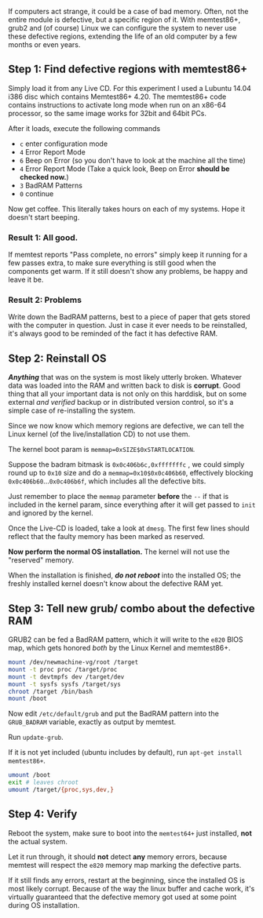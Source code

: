 ---
---

If computers act strange, it could be a case of bad memory.
Often, not the entire module is defective, but a specific region of it.
With memtest86+, grub2 and (of course) Linux we can configure the system to
	never use these defective regions, extending the life of an old computer
	by a few months or even years.

## Step 1: Find defective regions with memtest86+

Simply load it from any Live CD.
For this experiment I used a Lubuntu 14.04 i386 disc
	which contains Memtest86+ 4.20.
The memtest86+ code contains instructions to activate long mode when run on
	an x86-64 processor, so the same image works for 32bit and 64bit PCs.

After it loads, execute the following commands

* `c` enter configuration mode
* `4` Error Report Mode
* `6` Beep on Error (so you don't have to look at the machine all the time)
* `4` Error Report Mode
  (Take a quick look, Beep on Error **should be checked now.**)
* `3` BadRAM Patterns
* `0` continue

Now get coffee.
This literally takes hours on each of my systems.
Hope it doesn't start beeping.


### Result 1: All good.

If memtest reports "Pass complete, no errors" simply keep it running for a few passes extra,
to make sure everything is still good when the components get warm.
If it still doesn't show any problems, be happy and leave it be.

### Result 2: Problems

Write down the BadRAM patterns, best to a piece of paper that gets stored with
	the computer in question.
Just in case it ever needs to be reinstalled, it's always good to be reminded of the
fact it has defective RAM.

## Step 2: Reinstall OS

***Anything*** that was on the system is most likely utterly broken.
Whatever data was loaded into the RAM and written back to disk is **corrupt**.
Good thing that all your important data is not only on this harddisk,
	but on some external *and verified* backup or in distributed version control,
	so it's a simple case of re-installing the system.

Since we now know which memory regions are defective, we can tell the Linux kernel
(of the live/installation CD) to not use them.

The kernel boot param is `memmap=0xSIZE$0xSTARTLOCATION`.

Suppose the badram bitmask is `0x0c406b6c,0xfffffffc` ,
	we could simply round up to `0x10` size and do a
	`memmap=0x10$0x0c406b60`, effectively blocking
	`0x0c406b60`…`0x0c406b6f`, which includes all the defective bits.

Just remember to place the `memmap` parameter **before** the `--` if that is included
	in the kernel param, since everything after it will get passed to `init` and ignored
	by the kernel.

Once the Live-CD is loaded, take a look at `dmesg`.
The first few lines should reflect that the faulty memory has been marked as reserved.

**Now perform the normal OS installation.**
The kernel will not use the "reserved" memory.

When the installation is finished,
	***do not reboot*** into the installed OS;
	the freshly installed kernel doesn't know about the defective RAM yet.


## Step 3: Tell new grub/ combo about the defective RAM

GRUB2 can be fed a BadRAM pattern, which it will write to the `e820` BIOS map,
	which gets honored *both* by the Linux Kernel and memtest86+.


```bash
mount /dev/newmachine-vg/root /target
mount -t proc proc /target/proc
mount -t devtmpfs dev /target/dev
mount -t sysfs sysfs /target/sys
chroot /target /bin/bash
mount /boot
```

Now edit `/etc/default/grub` and put the BadRAM pattern into the
	`GRUB_BADRAM` variable, exactly as output by memtest.

Run `update-grub`.

If it is not yet included (ubuntu includes by default),
	run `apt-get install memtest86+`.

```bash
umount /boot
exit # leaves chroot
umount /target/{proc,sys,dev,}
```

## Step 4: Verify
Reboot the system, make sure to boot into the `memtest64+` just installed,
	**not** the actual system.

Let it run through, it should **not** detect **any** memory errors, because
	memtest will respect the `e820` memory map marking the defective parts.

If it still finds any errors, restart at the beginning, since the installed
	OS is most likely corrupt.
Because of the way the linux buffer and cache work,
	it's virtually guaranteed that the defective memory got used at
	some point during OS installation.
